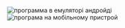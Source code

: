![программа в емуляторі андройді](../assets/goit-react-native-01-desktop.jpg)
![програма на мобільному пристрой](../assets/goit-react-native-01-mobile.jpg)